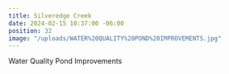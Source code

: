 ```yaml
---
title: Silveredge Creek
date: 2024-02-15 10:37:00 -06:00
position: 32
image: "/uploads/WATER%20QUALITY%20POND%20IMPROVEMENTS.jpg"
---
```


Water Quality Pond Improvements